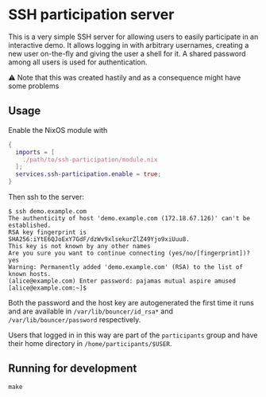 # SSH participation server

This is a very simple SSH server for allowing users to easily participate in an interactive demo. It allows logging in with arbitrary usernames, creating a new user on-the-fly and giving the user a shell for it. A shared password among all users is used for authentication.

:warning: Note that this was created hastily and as a consequence might have some problems

## Usage

Enable the NixOS module with

```nix
{
  imports = [
    ./path/to/ssh-participation/module.nix
  ];
  services.ssh-participation.enable = true;
}
```

Then ssh to the server:
```
$ ssh demo.example.com
The authenticity of host 'demo.example.com (172.18.67.126)' can't be established.
RSA key fingerprint is SHA256:iYtE6QJoExY7GdF/dzWv9xlsekurZlZ49Yjo9xiUuu8.
This key is not known by any other names
Are you sure you want to continue connecting (yes/no/[fingerprint])? yes
Warning: Permanently added 'demo.example.com' (RSA) to the list of known hosts.
(alice@example.com) Enter password: pajamas mutual aspire amused
[alice@example.com:~]$
```

Both the password and the host key are autogenerated the first time it runs and are available in `/var/lib/bouncer/id_rsa*` and `/var/lib/bouncer/password` respectively.

Users that logged in in this way are part of the `participants` group and have their home directory in `/home/participants/$USER`.

## Running for development

```
make
```
